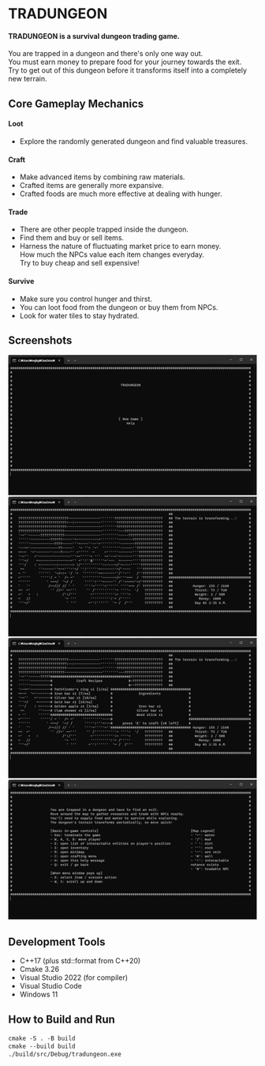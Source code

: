 # TRADUNGEON
#### TRADUNGEON is a survival dungeon trading game.
You are trapped in a dungeon and there's only one way out.  
You must earn money to prepare food for your journey towards the exit.  
Try to get out of this dungeon before it transforms itself into a completely new terrain.

## Core Gameplay Mechanics
#### Loot
- Explore the randomly generated dungeon and find valuable treasures.

#### Craft
- Make advanced items by combining raw materials.
- Crafted items are generally more expansive.
- Crafted foods are much more effective at dealing with hunger.

#### Trade
- There are other people trapped inside the dungeon.  
- Find them and buy or sell items.  
- Harness the nature of fluctuating market price to earn money.  
How much the NPCs value each item changes everyday.  
Try to buy cheap and sell expensive!  

#### Survive
- Make sure you control hunger and thirst.  
- You can loot food from the dungeon or buy them from NPCs.  
- Look for water tiles to stay hydrated.

## Screenshots
![titlescreen](https://github.com/Ownfos/Tradungeon/blob/main/screenshots/titlescreen.jpg)
![exploring](https://github.com/Ownfos/Tradungeon/blob/main/screenshots/exploring.jpg)
![crafting](https://github.com/Ownfos/Tradungeon/blob/main/screenshots/crafting.jpg)
![help](https://github.com/Ownfos/Tradungeon/blob/main/screenshots/help.jpg)

## Development Tools
- C++17 (plus std::format from C++20)
- Cmake 3.26
- Visual Studio 2022 (for compiler)
- Visual Studio Code
- Windows 11

## How to Build and Run
```
cmake -S . -B build
cmake --build build
./build/src/Debug/tradungeon.exe
```
